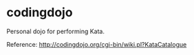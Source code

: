codingdojo
==========
Personal dojo for performing Kata.

Reference:
http://codingdojo.org/cgi-bin/wiki.pl?KataCatalogue
